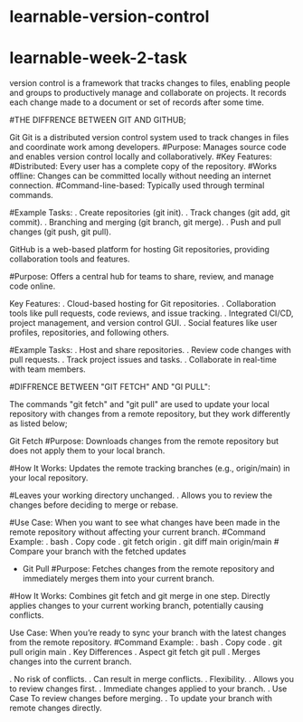 # learnable-version-control
# learnable-week-2-task

version control is a framework that tracks changes to files, enabling people and groups to productively manage and collaborate on projects. It records each change made to a document or set of records after some time.



#THE DIFFRENCE BETWEEN GIT AND GITHUB;

Git Git is a distributed version control system used to track changes in files and coordinate work among developers. 
#Purpose: Manages source code and enables version control locally and collaboratively.
#Key Features: 
#Distributed: Every user has a complete copy of the repository.
#Works offline: Changes can be committed locally without needing an internet connection.
#Command-line-based: Typically used through terminal commands.

#Example Tasks:
 . Create repositories (git init).
 . Track changes (git add, git commit).
 . Branching and merging (git branch, git merge).
 . Push and pull changes (git push, git pull).

GitHub is a web-based platform for hosting Git repositories, providing collaboration tools and features.

#Purpose: Offers a central hub for teams to share, review, and manage code online.

Key Features:
 . Cloud-based hosting for Git repositories.
 . Collaboration tools like pull requests, code reviews, and issue tracking.
 . Integrated CI/CD, project management, and version control GUI.
 . Social features like user profiles, repositories, and following others.

 #Example Tasks:
 . Host and share repositories.
 . Review code changes with pull requests.
 . Track project issues and tasks.
 . Collaborate in real-time with team members.



#DIFFRENCE BETWEEN "GIT FETCH" AND "GI PULL":

The commands "git fetch" and "git pull" are used to update your local repository with changes from a remote repository, but they work differently as listed below;

Git Fetch
#Purpose: Downloads changes from the remote repository but does not apply them to your local branch.

#How It Works: Updates the remote tracking branches (e.g., origin/main) in your local repository.

#Leaves your working directory unchanged.
 . Allows you to review the changes before deciding to merge or rebase.

#Use Case: When you want to see what changes have been made in the remote repository without affecting your current branch.
 #Command Example:
 . bash
 . Copy code
 . git fetch origin
 . git diff main origin/main # Compare your branch with the fetched updates

 * Git Pull
#Purpose:
 Fetches changes from the remote repository and immediately merges them into your current branch.

 #How It Works: Combines git fetch and git merge in one step. Directly applies changes to your current working branch, potentially causing conflicts.

  Use Case: When you’re ready to sync your branch with the latest changes from the remote repository.
 #Command Example:
  . bash
  . Copy code
  . git pull origin main
  . Key Differences
  . Aspect git fetch git pull
  . Merges changes into the current branch.

  . No risk of conflicts.
  . Can result in merge conflicts.
  . Flexibility.
  . Allows you to review changes first.
  . Immediate changes applied to your branch.
  . Use Case To review changes before merging.
  . To update your branch with remote changes directly. 